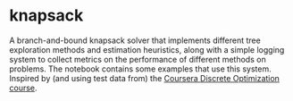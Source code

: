 # knapsack
A branch-and-bound knapsack solver that implements different tree exploration methods and estimation heuristics, along with a simple logging system to collect metrics on the performance of different methods on problems. The notebook contains some examples that use this system. Inspired by (and using test data from) the [Coursera Discrete Optimization course](https://www.coursera.org/learn/discrete-optimization). 
